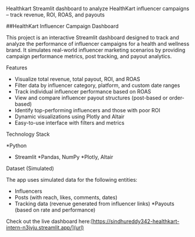 Healthkart
Streamlit dashboard to analyze HealthKart influencer campaigns – track revenue, ROI, ROAS, and payouts


##HealthKart Influencer Campaign Dashboard

This project is an interactive Streamlit dashboard designed to track and analyze the performance of influencer campaigns for a health and wellness brand. It simulates real-world influencer marketing scenarios by providing campaign performance metrics, post tracking, and payout analytics.

Features

* Visualize total revenue, total payout, ROI, and ROAS
* Filter data by influencer category, platform, and custom date ranges
* Track individual influencer performance based on ROAS
* View and compare influencer payout structures (post-based or order-based)
* Identify top-performing influencers and those with poor ROI
* Dynamic visualizations using Plotly and Altair
* Easy-to-use interface with filters and metrics

Technology Stack

*Python
* Streamlit
*Pandas, NumPy
*Plotly, Altair

Dataset (Simulated)

The app uses simulated data for the following entities:
* Influencers
* Posts (with reach, likes, comments, dates)
* Tracking data (revenue generated from influencer links)
*Payouts (based on rate and performance)

Check out the live dashboard here:[https://sindhureddy342-healthkart-intern-n3jvju.streamlit.app/](url)


